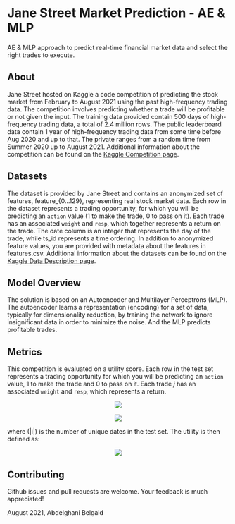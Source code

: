 # Jane Street Market Prediction - AE & MLP
AE & MLP approach to predict real-time financial market data and select the right trades to execute.

## About
Jane Street hosted on Kaggle a code competition of predicting the stock market from February to August 2021 using the past high-frequency trading data. The competition involves predicting whether a trade will be profitable or not given the input. The training data provided contain 500 days of high-frequency trading data, a total of 2.4 million rows. The public leaderboard data contain 1 year of high-frequency trading data from some time before Aug 2020 and up to that. The private ranges from a random time from Summer 2020 up to August 2021. Additional information about the competition can be found on the [Kaggle Competition page](https://www.kaggle.com/c/jane-street-market-prediction).


## Datasets
The dataset is provided by Jane Street and contains an anonymized set of features, feature_{0...129}, representing real stock market data. Each row in the dataset represents a trading opportunity, for which you will be predicting an `action` value (1 to make the trade, 0 to pass on it). Each trade has an associated `weight` and `resp`, which together represents a return on the trade. The date column is an integer that represents the day of the trade, while ts_id represents a time ordering. In addition to anonymized feature values, you are provided with metadata about the features in features.csv. Additional information about the datasets can be found on the [Kaggle Data Description page](https://www.kaggle.com/c/jane-street-market-prediction/data).


## Model Overview
The solution is based on an Autoencoder and Multilayer Perceptrons (MLP). The autoencoder learns a representation (encoding) for a set of data, typically for dimensionality reduction, by training the network to ignore insignificant data in order to minimize the noise. And the MLP predicts profitable trades.


## Metrics
This competition is evaluated on a utility score. Each row in the test set represents a trading opportunity for which you will be predicting an `action` value, 1 to make the trade and 0 to pass on it. Each trade *j* has an associated `weight` and `resp`, which represents a return.

<p align="center">
  <img src="https://render.githubusercontent.com/render/math?math=%5Cdisplaystyle%20p_i%20%3D%20%5Csum_%7Bj%7D%20w_%7Bij%7D%20r_%7Bij%7D%20a_%7Bij%7D," />
</p>

<p align="center">
  <img src="https://render.githubusercontent.com/render/math?math=%5Cdisplaystyle%20t%20%3D%20%5Cfrac%7B%5Csum%20p_i%20%7D%7B%5Csqrt%7B%5Csum%20p_i%5E2%7D%7D%20*%20%5Csqrt%7B%5Cfrac%7B250%7D%7B%7Ci%7C%7D%7D%2C" />
</p>

where \(|i|\) is the number of unique dates in the test set. The utility is then defined as:

<p align="center">
  <img src="https://render.githubusercontent.com/render/math?math=%5Cdisplaystyle%20u%20%3D%20%5Cmin(%5Cmax(t%2C0)%2C%206)%20%20%5Csum_i%20p_i." />
</p>

## Contributing
Github issues and pull requests are welcome. Your feedback is much appreciated!

August 2021, Abdelghani Belgaid
